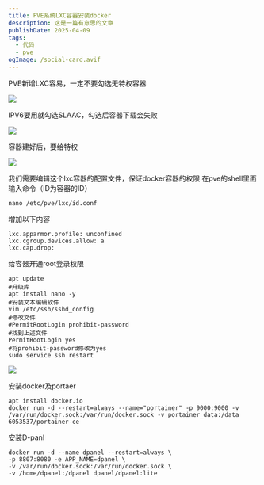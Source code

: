 ```yaml
---
title: PVE系统LXC容器安装docker
description: 这是一篇有意思的文章
publishDate: 2025-04-09
tags:
  - 代码
  - pve
ogImage: /social-card.avif
---
```

PVE新增LXC容易，一定不要勾选无特权容器

![](/assets/images/63441a2110eb68609.png_e1080.png)

IPV6要用就勾选SLAAC，勾选后容器下载会失败

![](/assets/images/63441a32eba201802.png_e1080.png)

容器建好后，要给特权

![](/assets/images/63441a46081571581.png_e1080-1-.png)

我们需要编辑这个lxc容器的配置文件，保证docker容器的权限
在pve的shell里面输入命令（ID为容器的ID）


```
nano /etc/pve/lxc/id.conf
```

增加以下内容

```
lxc.apparmor.profile: unconfined  
lxc.cgroup.devices.allow: a  
lxc.cap.drop:
```

给容器开通root登录权限

```
apt update
#升级库
apt install nano -y
#安装文本编辑软件
vim /etc/ssh/sshd_config
#修改文件
#PermitRootLogin prohibit-password
#找到上述文件
PermitRootLogin yes
#将prohibit-password修改为yes
sudo service ssh restart
```

![](/assets/images/63441a63634e57777.png_e1080.png)

安装docker及portaer

```
apt install docker.io
docker run -d --restart=always --name="portainer" -p 9000:9000 -v /var/run/docker.sock:/var/run/docker.sock -v portainer_data:/data 6053537/portainer-ce
```


[](https://dpanel.cc/#/zh-cn/install/docker?id=%e5%ae%89%e8%a3%85-lite-%e7%89%88)安装D-panl

```
docker run -d --name dpanel --restart=always \
-p 8807:8080 -e APP_NAME=dpanel \
-v /var/run/docker.sock:/var/run/docker.sock \
-v /home/dpanel:/dpanel dpanel/dpanel:lite

```
